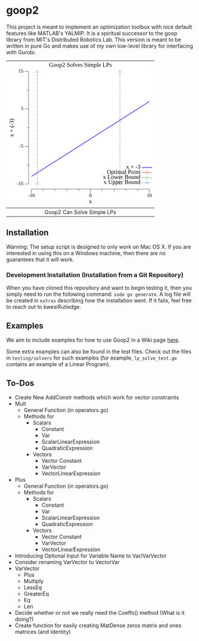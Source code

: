 # goop2
This project is meant to implement an optimization toolbox with nice default features like MATLAB's YALMIP. It is a spiritual successor to the goop library from MIT's Distributed Robotics Lab. This version is meant to be written in pure Go and makes use of my own low-level library for interfacing with Gurobi.

| ![](images/lp-example1/lp-example1.png)  |
|:--------------------:|
| Goop2 Can Solve Simple LPs |

## Installation

Warning: The setup script is designed to only work on Mac OS X. If you are interested in using this on a Windows machine, then there are no guarantees that it will work.

### Development Installation (Installation from a Git Repository)

When you have cloned this repository and want to begin testing it, then you simply need to run the following command: `sudo go generate`. A log file will be created in `extras` describing how the installation went. If it fails, feel free to reach out to kwesiRutledge.

## Examples

We aim to include examples for how to use Goop2 in a Wiki page [here](https://github.com/kwesiRutledge/goop2/wiki/Examples).

Some extra examples can also be found in the test files. 
Check out the files in `testing/solvers` for such examples (for example, `lp_solve_test.go` contains an example of a Linear Program).

## To-Dos

- Create New AddConstr methods which work for vector constraints
- Mult 
  - General Function (in operators.go)
  - Methods for
    - Scalars
      - Constant
      - Var
      - ScalarLinearExpression
      - QuadraticExpression
    - Vectors
      - Vector Constant
      - VarVector
      - VectorLinearExpression
- Plus
  - General Function (in operators.go)
  - Methods for
    - Scalars
      - Constant
      - Var
      - ScalarLinearExpression
      - QuadraticExpression
    - Vectors
      - Vector Constant
      - VarVector
      - VectorLinearExpression
- Introducing Optional Input for Variable Name to Var/VarVector
- Consider renaming VarVector to VectorVar
- VarVector
  - Plus
  - Multiply
  - LessEq
  - GreaterEq
  - Eq
  - Len
- Decide whether or not we really need the Coeffs() method (What is it doing?)
- Create function for easily creating MatDense zeros matrix and ones matrices (and Identity)